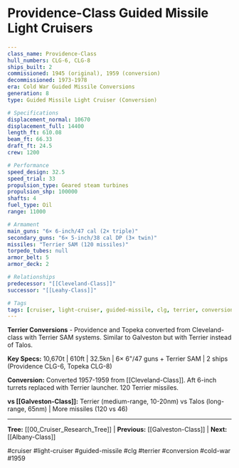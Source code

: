 # Providence-Class Guided Missile Light Cruisers

```yaml
---
class_name: Providence-Class
hull_numbers: CLG-6, CLG-8
ships_built: 2
commissioned: 1945 (original), 1959 (conversion)
decommissioned: 1973-1978
era: Cold War Guided Missile Conversions
generation: 8
type: Guided Missile Light Cruiser (Conversion)

# Specifications
displacement_normal: 10670
displacement_full: 14400
length_ft: 610.08
beam_ft: 66.33
draft_ft: 24.5
crew: 1200

# Performance
speed_design: 32.5
speed_trial: 33
propulsion_type: Geared steam turbines
propulsion_shp: 100000
shafts: 4
fuel_type: Oil
range: 11000

# Armament
main_guns: "6× 6-inch/47 cal (2× triple)"
secondary_guns: "6× 5-inch/38 cal DP (3× twin)"
missiles: "Terrier SAM (120 missiles)"
torpedo_tubes: null
armor_belt: 5
armor_deck: 2

# Relationships
predecessor: "[[Cleveland-Class]]"
successor: "[[Leahy-Class]]"

# Tags
tags: [cruiser, light-cruiser, guided-missile, clg, terrier, conversion, cold-war, 1959]
---
```

**Terrier Conversions** - Providence and Topeka converted from Cleveland-class with Terrier SAM systems. Similar to Galveston but with Terrier instead of Talos.

**Key Specs:** 10,670t | 610ft | 32.5kn | 6× 6"/47 guns + Terrier SAM | 2 ships (Providence CLG-6, Topeka CLG-8)

**Conversion:** Converted 1957-1959 from [[Cleveland-Class]]. Aft 6-inch turrets replaced with Terrier launcher. 120 Terrier missiles.

**vs [[Galveston-Class]]:** Terrier (medium-range, 10-20nm) vs Talos (long-range, 65nm) | More missiles (120 vs 46)

---
**Tree:** [[00_Cruiser_Research_Tree]] | **Previous:** [[Galveston-Class]] | **Next:** [[Albany-Class]]

#cruiser #light-cruiser #guided-missile #clg #terrier #conversion #cold-war #1959
